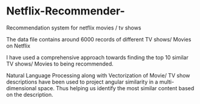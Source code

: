 # Netflix-Recommender-
Recommendation system for netflix movies / tv shows

The data file contains around 6000 records of different TV shows/ Movies on Netflix

I have used a comprehensive approach towards finding the top 10 similar TV shows/ Movies to being recommended. 

Natural Language Processing along with Vectorization of Movie/ TV show descriptions have been used to project angular similarity in a multi-dimensional space. Thus helping us identify the most similar content based on the description.  
